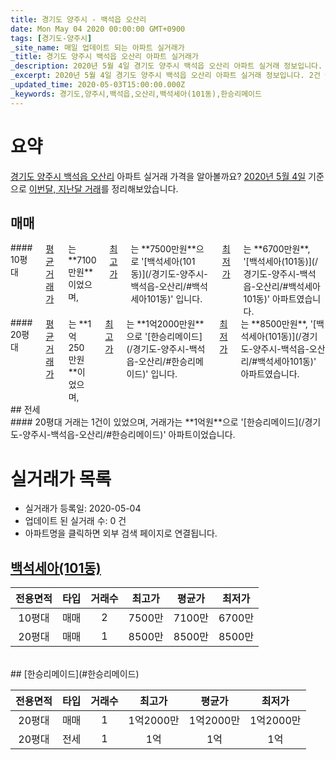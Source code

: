 ```yaml
---
title: 경기도 양주시 - 백석읍 오산리
date: Mon May 04 2020 00:00:00 GMT+0900
tags: [경기도-양주시]
_site_name: 매일 업데이트 되는 아파트 실거래가
_title: 경기도 양주시 백석읍 오산리 아파트 실거래가
_description: 2020년 5월 4일 경기도 양주시 백석읍 오산리 아파트 실거래 정보입니다. 2건 아파트 정보가 있습니다.
_excerpt: 2020년 5월 4일 경기도 양주시 백석읍 오산리 아파트 실거래 정보입니다. 2건 아파트 정보가 있습니다.
_updated_time: 2020-05-03T15:00:00.000Z
_keywords: 경기도,양주시,백석읍,오산리,백석세아(101동),한승리메이드
---
```





# 요약
<ins>경기도 양주시 백석읍 오산리</ins> 아파트 실거래 가격을 알아볼까요? <ins>2020년 5월 4일</ins> 기준으로 <ins>이번달, 지난달 거래</ins>를 정리해보았습니다.

## 매매
<div class="container">
<div class="six columns" markdown="1">
#### 10평대
<ins>평균 거래가</ins>는 **7100만원**이었으며, <ins>최고가</ins>는 **7500만원**으로 '[백석세아(101동)](/경기도-양주시-백석읍-오산리/#백석세아101동)' 입니다. <ins>최저가</ins>는 **6700만원**, '[백석세아(101동)](/경기도-양주시-백석읍-오산리/#백석세아101동)' 아파트였습니다.
</div>
<div class="six columns" markdown="1">
#### 20평대
<ins>평균 거래가</ins>는 **1억250만원**이었으며, <ins>최고가</ins>는 **1억2000만원**으로 '[한승리메이드](/경기도-양주시-백석읍-오산리/#한승리메이드)' 입니다. <ins>최저가</ins>는 **8500만원**, '[백석세아(101동)](/경기도-양주시-백석읍-오산리/#백석세아101동)' 아파트였습니다.
</div>
</div>
## 전세
<div class="container">
<div class="twelve columns" markdown="1">
#### 20평대
거래는 1건이 있었으며, 거래가는 **1억원**으로 '[한승리메이드](/경기도-양주시-백석읍-오산리/#한승리메이드)' 아파트이었습니다.
</div>
</div>



# 실거래가 목록
- 실거래가 등록일: 2020-05-04
- 업데이트 된 실거래 수: 0 건
- 아파트명을 클릭하면 외부 검색 페이지로 연결됩니다.

## [백석세아(101동)](#백석세아101동)

|전용면적|타입|거래수|최고가|평균가|최저가|
|:---:|:---:|:---:|:---:|:---:|:---:|
|10평대|<span class="deal-type-1">매매</span>|2|7500만|7100만|6700만|
|20평대|<span class="deal-type-1">매매</span>|1|8500만|8500만|8500만|

<br/>
## [한승리메이드](#한승리메이드)

|전용면적|타입|거래수|최고가|평균가|최저가|
|:---:|:---:|:---:|:---:|:---:|:---:|
|20평대|<span class="deal-type-1">매매</span>|1|1억2000만|1억2000만|1억2000만|
|20평대|<span class="deal-type-2">전세</span>|1|1억|1억|1억|

<br/>



